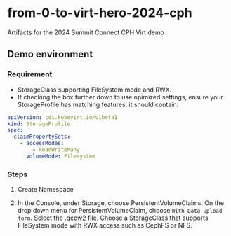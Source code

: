 # from-0-to-virt-hero-2024-cph
Artifacts for the 2024 Summit Connect CPH Virt demo


## Demo environment

### Requirement
- StorageClass supporting FileSystem mode and RWX.
- If checking the box further down to use opimized settings, ensure your StorageProfile has matching features, it should contain:
```yaml
apiVersion: cdi.kubevirt.io/v1beta1
kind: StorageProfile
spec:
  claimPropertySets:
    - accessModes:
        - ReadWriteMany
      volumeMode: Filesystem
```

### Steps

1. Create Namespace

2. In the Console, under Storage, choose PersistentVolumeClaims. On the drop down menu for PersistentVolumeClaim, choose `With Data upload form`. Select the .qcow2 file. Choose a StorageClass that supports FileSystem mode with RWX access such as CephFS or NFS.

